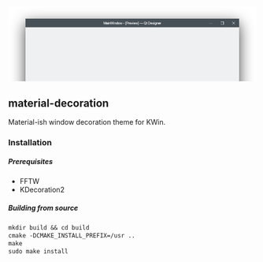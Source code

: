 ![Demo](data/window.png)

## material-decoration

Material-ish window decoration theme for KWin.

### Installation

##### Prerequisites

* FFTW
* KDecoration2

##### Building from source

```
mkdir build && cd build
cmake -DCMAKE_INSTALL_PREFIX=/usr ..
make
sudo make install
```
